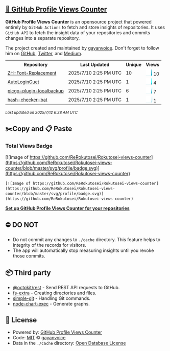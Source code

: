 ## [🚀 GitHub Profile Views Counter](https://github.com/gayanvoice/github-profile-views-counter)
**GitHub Profile Views Counter** is an opensource project that powered entirely by  `GitHub Actions` to fetch and store insights of repositories.
It uses `GitHub API` to fetch the insight data of your repositories and commits changes into a separate repository.

The project created and maintained by [gayanvoice](https://github.com/gayanvoice). Don't forget to follow him on [GitHub](https://github.com/gayanvoice), [Twitter](https://twitter.com/gayanvoice), and [Medium](https://gayanvoice.medium.com/).

<table>
	<tr>
		<th>
			Repository
		</th>
		<th>
			Last Updated
		</th>
		<th>
			Unique
		</th>
		<th>
			Views
		</th>
	</tr>
	<tr>
		<td>
			<a href="https://github.com/ReRokutosei/Rokutosei-views-counter/tree/master/readme/1010491084/year.md">
				ZH-Font-Replacement
			</a>
		</td>
		<td>
			2025/7/10 2:25 PM UTC
		</td>
		<td>
			10
		</td>
		<td>
			<img alt="Response time graph" src="https://github.com/ReRokutosei/Rokutosei-views-counter/raw/master/graph/1010491084/small/year.png" height="20"> 10
		</td>
	</tr>
	<tr>
		<td>
			<a href="https://github.com/ReRokutosei/Rokutosei-views-counter/tree/master/readme/969156905/year.md">
				AutoLoginGuet
			</a>
		</td>
		<td>
			2025/7/10 2:25 PM UTC
		</td>
		<td>
			1
		</td>
		<td>
			<img alt="Response time graph" src="https://github.com/ReRokutosei/Rokutosei-views-counter/raw/master/graph/969156905/small/year.png" height="20"> 4
		</td>
	</tr>
	<tr>
		<td>
			<a href="https://github.com/ReRokutosei/Rokutosei-views-counter/tree/master/readme/995396585/year.md">
				picgo-plugin-localbackup
			</a>
		</td>
		<td>
			2025/7/10 2:25 PM UTC
		</td>
		<td>
			6
		</td>
		<td>
			<img alt="Response time graph" src="https://github.com/ReRokutosei/Rokutosei-views-counter/raw/master/graph/995396585/small/year.png" height="20"> 7
		</td>
	</tr>
	<tr>
		<td>
			<a href="https://github.com/ReRokutosei/Rokutosei-views-counter/tree/master/readme/957512238/year.md">
				hash-checker-bat
			</a>
		</td>
		<td>
			2025/7/10 2:25 PM UTC
		</td>
		<td>
			1
		</td>
		<td>
			<img alt="Response time graph" src="https://github.com/ReRokutosei/Rokutosei-views-counter/raw/master/graph/957512238/small/year.png" height="20"> 1
		</td>
	</tr>
</table>

<small><i>Last updated on 2025/7/12 6:28 AM UTC</i></small>

## ✂️Copy and 📋 Paste
### Total Views Badge
[![Image of https://github.com/ReRokutosei/Rokutosei-views-counter](https://github.com/ReRokutosei/Rokutosei-views-counter/blob/master/svg/profile/badge.svg)](https://github.com/ReRokutosei/Rokutosei-views-counter)

```readme
[![Image of https://github.com/ReRokutosei/Rokutosei-views-counter](https://github.com/ReRokutosei/Rokutosei-views-counter/blob/master/svg/profile/badge.svg)](https://github.com/ReRokutosei/Rokutosei-views-counter)
```
[**Set up GitHub Profile Views Counter for your repositories**](https://github.com/gayanvoice/github-profile-views-counter)
## ⛔ DO NOT
- Do not commit any changes to `./cache` directory. This feature helps to integrity of the records for visitors.
- The app will automatically stop measuring insights until you revoke those commits.
## 📦 Third party

- [@octokit/rest](https://www.npmjs.com/package/@octokit/rest) - Send REST API requests to GitHub.
- [fs-extra](https://www.npmjs.com/package/fs-extra) - Creating directories and files.
- [simple-git](https://www.npmjs.com/package/simple-git) - Handling Git commands.
- [node-chart-exec](https://www.npmjs.com/package/node-chart-exec) - Generate graphs.
## 📄 License
- Powered by: [GitHub Profile Views Counter](https://github.com/gayanvoice/github-profile-views-counter)
- Code: [MIT](./LICENSE) © [gayanvoice](https://github.com/gayanvoice)
- Data in the `./cache` directory: [Open Database License](https://opendatacommons.org/licenses/odbl/1-0/)